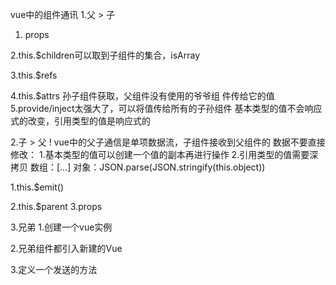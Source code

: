  vue中的组件通讯
1.父 > 子

  1. props 
  <!-- 
    父：<SubPage :message="world" /> 
    子：props: ['message']
  -->
  2.this.$children可以取到子组件的集合，isArray
  <!-- 
    传值
    this.$children[0].message 
    调子组件方法
    this.$children[0].target
  -->
  3.this.$refs
  <!-- 
    传值
    <SubPage ref="subpage" />
    this.$refs.subpage.message = 'yiyuan'
    调子组件方法
    this.$refs.subpage.target()
   -->
   4.this.$attrs 孙子组件获取，父组件没有使用的爷爷组
     件传给它的值
   5.provide/inject太强大了，可以将值传给所有的子孙组件
     基本类型的值不会响应式的改变，引用类型的值是响应式的
   <!-- 
    父 provide {
       job: 'front-end'
      }
    子和孙 inject: ['job']
    
    基本类型的值也想是响应式的方法
    父 provide: {
        this.theme = Vue.observable({
          job: 'front-end'
        })
        return {
          theme: this.theme
        }
      }
    子 inject: ['theme']
    -->

2.子 > 父
  ! vue中的父子通信是单项数据流，子组件接收到父组件的
    数据不要直接修改：
    1.基本类型的值可以创建一个值的副本再进行操作
    2.引用类型的值需要深拷贝
      数组：[...]
      对象：JSON.parse(JSON.stringify(this.object))

  1.this.$emit()
  <!-- 
  子 sendToSuper () {
      this.$emit('toSuper', 'fangyiyuan')
    }
  父 <SubPage v-on:toSuper="fromSub"/>
    fromSub (e) {
      this.world = e
    }
   -->
   2.this.$parent
   3.props
   <!-- 父组件把方法传给子组件，然后子组件调用 -->

3.兄弟
  1.创建一个vue实例
  <!-- 
    import Vue from 'vue'
    export default new Vue() 
  -->
  2.兄弟组件都引入新建的Vue
  <!-- import Buy from './bus.js' -->
  3.定义一个发送的方法
  <!-- 
    superBtn (e) {
      Bus.$emit('superSubmit', '需要传给兄弟组件的参数')
    }
    created () {
      Bus.$on('superSubmit', e => {
      
      })
    }
   -->
